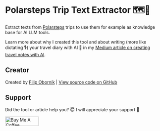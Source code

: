 # Polarsteps Trip Text Extractor 🗺️🤖

Extract texts from [Polarsteps](https://www.polarsteps.com/) trips to use them for example as knowledge base for AI LLM tools.

Learn more about why I created this tool and about writing (more like dictating 🎙️) your travel diary with AI 🤖 in my [Medium article on creating travel notes with AI](https://medium.com/@filipobornik/writing-travel-diary-sucks-let-ai-help-you-and-make-it-fun-again-b6ffe5e4731e).

## Creator

Created by [Filip Oborník](https://filipobornik.cz) | [View source code on GitHub](https://github.com/FilipObornik/Polarsteps-Trip-Text-Extractor)

## Support

Did the tool or article help you? 😇 I will appreciate your support 🙏

<a href="https://www.buymeacoffee.com/filipobornik"><img src="https://cdn.buymeacoffee.com/buttons/v2/default-yellow.png" alt="Buy Me A Coffee" width="108" height="30"></a>